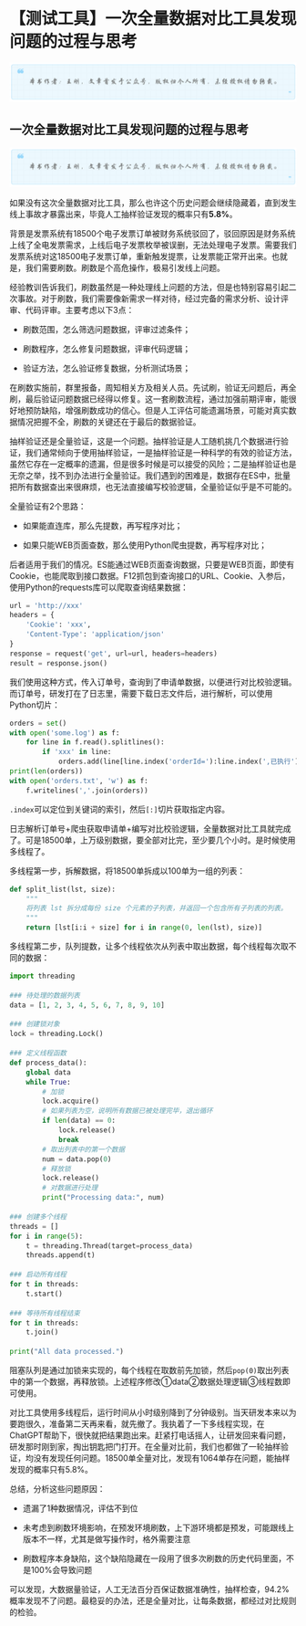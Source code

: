 # 【测试工具】一次全量数据对比工具发现问题的过程与思考
![](../wanggang.png)

## 一次全量数据对比工具发现问题的过程与思考
![](../wanggang.png)

如果没有这次全量数据对比工具，那么也许这个历史问题会继续隐藏着，直到发生线上事故才暴露出来，毕竟人工抽样验证发现的概率只有**5.8%**。

背景是发票系统有18500个电子发票订单被财务系统驳回了，驳回原因是财务系统上线了全电发票需求，上线后电子发票枚举被误删，无法处理电子发票。需要我们发票系统对这18500电子发票订单，重新触发提票，让发票能正常开出来。也就是，我们需要刷数。刷数是个高危操作，极易引发线上问题。

经验教训告诉我们，刷数虽然是一种处理线上问题的方法，但是也特别容易引起二次事故。对于刷数，我们需要像新需求一样对待，经过完备的需求分析、设计评审、代码评审。主要考虑以下3点：

- 刷数范围，怎么筛选问题数据，评审过滤条件；

- 刷数程序，怎么修复问题数据，评审代码逻辑；

- 验证方法，怎么验证修复数据，分析测试场景；

在刷数实施前，群里报备，周知相关方及相关人员。先试刷，验证无问题后，再全刷，最后验证问题数据已经得以修复。这一套刷数流程，通过加强前期评审，能很好地预防缺陷，增强刷数成功的信心。但是人工评估可能遗漏场景，可能对真实数据情况把握不全，刷数的关键还在于最后的数据验证。

抽样验证还是全量验证，这是一个问题。抽样验证是人工随机挑几个数据进行验证，我们通常倾向于使用抽样验证，一是抽样验证是一种科学的有效的验证方法，虽然它存在一定概率的遗漏，但是很多时候是可以接受的风险；二是抽样验证也是无奈之举，找不到办法进行全量验证。我们遇到的困难是，数据存在ES中，批量把所有数据查出来很麻烦，也无法直接编写校验逻辑，全量验证似乎是不可能的。

全量验证有2个思路：

- 如果能直连库，那么先提数，再写程序对比；

- 如果只能WEB页面查数，那么使用Python爬虫提数，再写程序对比；

后者适用于我们的情况。ES能通过WEB页面查询数据，只要是WEB页面，即使有Cookie，也能爬取到接口数据。F12抓包到查询接口的URL、Cookie、入参后，使用Python的requests库可以爬取查询结果数据：

```python
url = 'http://xxx'
headers = {
    'Cookie': 'xxx',
    'Content-Type': 'application/json'
}
response = request('get', url=url, headers=headers)
result = response.json()
```

我们使用这种方式，传入订单号，查询到了申请单数据，以便进行对比校验逻辑。而订单号，研发打在了日志里，需要下载日志文件后，进行解析，可以使用Python切片：

```python
orders = set()
with open('some.log') as f:
    for line in f.read().splitlines():
        if 'xxx' in line:
            orders.add(line[line.index('orderId='):line.index(',已执行')].replace('orderId=', ''))
print(len(orders))
with open('orders.txt', 'w') as f:
    f.writelines(','.join(orders))
```

`.index`可以定位到关键词的索引，然后`[:]`切片获取指定内容。

日志解析订单号+爬虫获取申请单+编写对比校验逻辑，全量数据对比工具就完成了。可是18500单，上万级别数据，要全部对比完，至少要几个小时。是时候使用多线程了。

多线程第一步，拆解数据，将18500单拆成以100单为一组的列表：

```python
def split_list(lst, size):
    """
    将列表 lst 拆分成每份 size 个元素的子列表，并返回一个包含所有子列表的列表。
    """
    return [lst[i:i + size] for i in range(0, len(lst), size)]
```

多线程第二步，队列提数，让多个线程依次从列表中取出数据，每个线程每次取不同的数据：

```python
import threading

### 待处理的数据列表
data = [1, 2, 3, 4, 5, 6, 7, 8, 9, 10]

### 创建锁对象
lock = threading.Lock()

### 定义线程函数
def process_data():
    global data
    while True:
        # 加锁
        lock.acquire()
        # 如果列表为空，说明所有数据已被处理完毕，退出循环
        if len(data) == 0:
            lock.release()
            break
        # 取出列表中的第一个数据
        num = data.pop(0)
        # 释放锁
        lock.release()
        # 对数据进行处理
        print("Processing data:", num)

### 创建多个线程
threads = []
for i in range(5):
    t = threading.Thread(target=process_data)
    threads.append(t)

### 启动所有线程
for t in threads:
    t.start()

### 等待所有线程结束
for t in threads:
    t.join()

print("All data processed.")
```

阻塞队列是通过加锁来实现的，每个线程在取数前先加锁，然后`pop(0)`取出列表中的第一个数据，再释放锁。上述程序修改①data②数据处理逻辑③线程数即可使用。

对比工具使用多线程后，运行时间从小时级别降到了分钟级别。当天研发本来以为要跑很久，准备第二天再来看，就先撤了。我执着了一下多线程实现，在ChatGPT帮助下，很快就把结果跑出来。赶紧打电话摇人，让研发回来看问题，研发那时刚到家，掏出钥匙把门打开。在全量对比前，我们也都做了一轮抽样验证，均没有发现任何问题。18500单全量对比，发现有1064单存在问题，能抽样发现的概率只有5.8%。

总结，分析这些问题原因：

- 遗漏了1种数据情况，评估不到位

- 未考虑到刷数环境影响，在预发环境刷数，上下游环境都是预发，可能跟线上版本不一样，尤其是做写操作时，格外需要注意

- 刷数程序本身缺陷，这个缺陷隐藏在一段用了很多次刷数的历史代码里面，不是100%会导致问题

可以发现，大数据量验证，人工无法百分百保证数据准确性，抽样检查，94.2%概率发现不了问题。最稳妥的办法，还是全量对比，让每条数据，都经过对比规则的检验。
